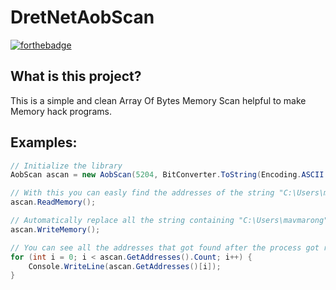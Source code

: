 # DretNetAobScan
[![forthebadge](https://forthebadge.com/images/badges/made-with-c-sharp.svg)](https://forthebadge.com)


## What is this project?
This is a simple and clean Array Of Bytes Memory Scan helpful to make Memory hack programs.
## Examples:
```csharp
// Initialize the library
AobScan ascan = new AobScan(5204, BitConverter.ToString(Encoding.ASCII.GetBytes("C:\Users\mavmarong")).Replace('-', ' '), BitConverter.ToString(Encoding.ASCII.GetBytes("Hello!")).Replace('-', ' '));

// With this you can easly find the addresses of the string "C:\Users\mavmarong" in the memory of the indicated process id.
ascan.ReadMemory();

// Automatically replace all the string containing "C:\Users\mavmarong" with "Hello!"
ascan.WriteMemory();

// You can see all the addresses that got found after the process got readed
for (int i = 0; i < ascan.GetAddresses().Count; i++) {
    Console.WriteLine(ascan.GetAddresses()[i]);
}
```

